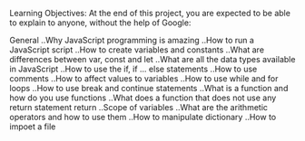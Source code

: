 Learning Objectives:
At the end of this project, you are expected to be able to explain to anyone, without the help of Google:

General
..Why JavaScript programming is amazing
..How to run a JavaScript script
..How to create variables and constants
..What are differences between var, const and let
..What are all the data types available in JavaScript
..How to use the if, if ... else statements
..How to use comments
..How to affect values to variables
..How to use while and for loops
..How to use break and continue statements
..What is a function and how do you use functions
..What does a function that does not use any return statement return
..Scope of variables
..What are the arithmetic operators and how to use them
..How to manipulate dictionary
..How to impoet a file

